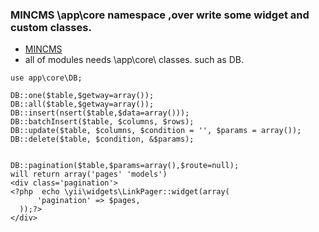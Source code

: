 ### MINCMS \app\core namespace ,over write some widget and custom classes.
- [MINCMS](http://www.mincms.com)
- all of modules needs \app\core\ classes. such as DB.
```
use app\core\DB;

DB::one($table,$getway=array());
DB::all($table,$getway=array());
DB::insert(nsert($table,$data=array()));
DB::batchInsert($table, $columns, $rows);
DB::update($table, $columns, $condition = '', $params = array());
DB::delete($table, $condition, &$params);

```

```

DB::pagination($table,$params=array(),$route=null);
will return array('pages' 'models')
<div class='pagination'>
<?php  echo \yii\widgets\LinkPager::widget(array(
      'pagination' => $pages,
  ));?>
</div>

```
 